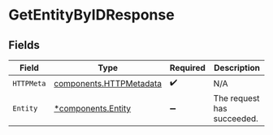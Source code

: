 # GetEntityByIDResponse


## Fields

| Field                                                              | Type                                                               | Required                                                           | Description                                                        |
| ------------------------------------------------------------------ | ------------------------------------------------------------------ | ------------------------------------------------------------------ | ------------------------------------------------------------------ |
| `HTTPMeta`                                                         | [components.HTTPMetadata](../../models/components/httpmetadata.md) | :heavy_check_mark:                                                 | N/A                                                                |
| `Entity`                                                           | [*components.Entity](../../models/components/entity.md)            | :heavy_minus_sign:                                                 | The request has succeeded.                                         |
